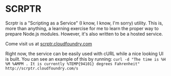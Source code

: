 SCRPTR
======

Scrptr is a "Scripting as a Service" (I know, I know, I'm sorry) utility. This is, more than anything, a learning exercise for me to learn the proper way to prepare Node.js modules. However, it's also written to be a hosted service.

Come visit us at [scrptr.cloudfoundry.com](http://scrptr.cloudfoundry.com)

Right now, the service can be easily used with cURL while a nice looking UI is built. You can see an example of this by running:
`curl -d "The time is %H %M %AMPM . It is currently %TEMP{94101} degrees Fahrenheit" http://scrptr.cloudfoundry.com/s`